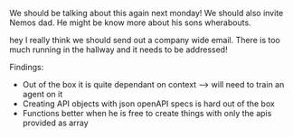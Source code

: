 We should be talking about this again next monday! We should also invite Nemos dad. He might be know more about his sons wherabouts. 

hey I really think we should send out a company wide email. There is too much running in the hallway and it needs to be addressed!


Findings: 
- Out of the box it is quite dependant on context --> will need to train an agent on it
- Creating API objects with json openAPI specs is hard out of the box 
- Functions better when he is free to create things with only the apis provided as array
